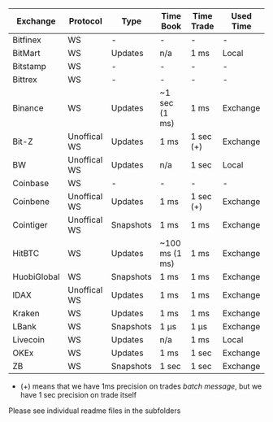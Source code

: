 
|Exchange|Protocol|Type|Time Book|Time Trade|Used Time|
|---|---|---|---|---|---|
|Bitfinex|WS|-|-|-|-|
|BitMart|WS|Updates|n/a|1 ms|Local|
|Bitstamp|WS|-|-|-|-|
|Bittrex|WS|-|-|-|-|
|Binance|WS|Updates|~1 sec (1 ms)|1 ms|Exchange|
|Bit-Z|Unoffical WS|Updates|1 ms|1 sec (+)|Exchange|
|BW|Unoffical WS|Updates|n/a|1 sec|Local|
|Coinbase|WS|-|-|-|-|
|Coinbene|Unoffical WS|Updates|1 ms|1 sec (+)|Exchange|
|Cointiger|Unoffical WS|Snapshots|1 ms|1 ms|Exchange|
|HitBTC|WS|Updates|~100 ms (1 ms)|1 ms|Exchange|
|HuobiGlobal|WS|Snapshots|1 ms|1 ms|Exchange|
|IDAX|Unoffical WS|Updates|1 ms|1 ms|Exchange|
|Kraken|WS|Updates|1 ms|1 ms|Exchange|
|LBank|WS|Snapshots|1 μs|1 μs|Exchange|
|Livecoin|WS|Updates|n/a|1 ms|Local|
|OKEx|WS|Updates|1 ms|1 sec|Exchange|
|ZB|WS|Snapshots|1 sec|1 sec|Exchange|

* (+) means that we have 1ms precision on trades *batch message*, but we have 1 sec precision on trade itself

Please see individual readme files in the subfolders
